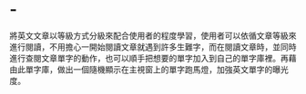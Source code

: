# -
將英文文章以等級方式分級來配合使用者的程度學習，使用者可以依循文章等級來進行閱讀，不用擔心一開始閱讀文章就遇到許多生難字，而在閱讀文章時，並同時進行查閱文章單字的動作，也可以順手把想要的單字加入到自己的單字庫裡。再藉由此單字庫，做出一個隨機顯示在主視窗上的單字跑馬燈，加強英文單字的曝光度。
